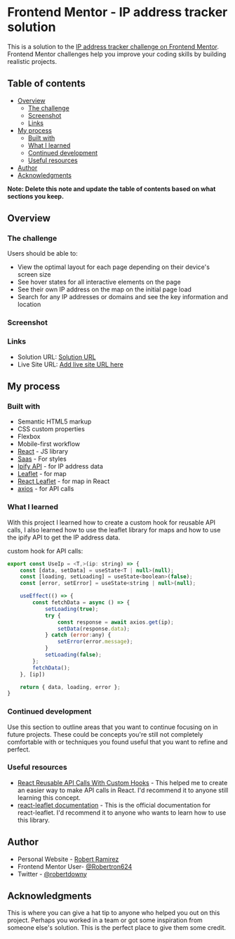 # Frontend Mentor - IP address tracker solution

This is a solution to the [IP address tracker challenge on Frontend Mentor](https://www.frontendmentor.io/challenges/ip-address-tracker-I8-0yYAH0). Frontend Mentor challenges help you improve your coding skills by building realistic projects. 

## Table of contents

- [Overview](#overview)
  - [The challenge](#the-challenge)
  - [Screenshot](#screenshot)
  - [Links](#links)
- [My process](#my-process)
  - [Built with](#built-with)
  - [What I learned](#what-i-learned)
  - [Continued development](#continued-development)
  - [Useful resources](#useful-resources)
- [Author](#author)
- [Acknowledgments](#acknowledgments)

**Note: Delete this note and update the table of contents based on what sections you keep.**

## Overview

### The challenge

Users should be able to:

- View the optimal layout for each page depending on their device's screen size
- See hover states for all interactive elements on the page
- See their own IP address on the map on the initial page load
- Search for any IP addresses or domains and see the key information and location

### Screenshot

### Links

- Solution URL: [Solution URL](https://github.com/Robertron624/ip-address-tracker)
- Live Site URL: [Add live site URL here](https://your-live-site-url.com)

## My process

### Built with

- Semantic HTML5 markup
- CSS custom properties
- Flexbox
- Mobile-first workflow
- [React](https://reactjs.org/) - JS library
- [Saas](https://sass-lang.com/) - For styles
- [Ipify API](https://geo.ipify.org/) - for IP address data
- [Leaflet](https://leafletjs.com/) - for map
- [React Leaflet](https://react-leaflet.js.org/) - for map in React
- [axios](https://www.npmjs.com/package/axios) - for API calls

### What I learned

With this project I learned how to create a custom hook for reusable API calls, I also learned how to use the leaflet library for maps and how to use the ipify API to get the IP address data.

custom hook for API calls:
```js
export const UseIp = <T,>(ip: string) => {
    const [data, setData] = useState<T | null>(null);
    const [loading, setLoading] = useState<boolean>(false);
    const [error, setError] = useState<string | null>(null);

    useEffect(() => {
        const fetchData = async () => {
            setLoading(true);
            try {
                const response = await axios.get(ip);
                setData(response.data);
            } catch (error:any) {
                setError(error.message);
            }
            setLoading(false);
        };
        fetchData();
    }, [ip])

    return { data, loading, error };
}
```

### Continued development

Use this section to outline areas that you want to continue focusing on in future projects. These could be concepts you're still not completely comfortable with or techniques you found useful that you want to refine and perfect.

### Useful resources

- [React Reusable API Calls With Custom Hooks](https://betterprogramming.pub/react-reusable-api-calls-with-custom-hooks-typescript-obviously-a62fda7df1b6) - This helped me to create an easier way to make API calls in React. I'd recommend it to anyone still learning this concept.
- [react-leaflet documentation](https://react-leaflet.js.org/docs/start-setup/) - This is the official documentation for react-leaflet. I'd recommend it to anyone who wants to learn how to use this library.

## Author

- Personal Website - [Robert Ramirez](https://robert-ramirez.netlify.app)
- Frontend Mentor User- [@Robertron624](https://www.frontendmentor.io/profile/Robertron624)
- Twitter - [@robertdowny](https://www.twitter.com/robertdowny)

## Acknowledgments

This is where you can give a hat tip to anyone who helped you out on this project. Perhaps you worked in a team or got some inspiration from someone else's solution. This is the perfect place to give them some credit.